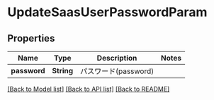 # UpdateSaasUserPasswordParam

## Properties

Name | Type | Description | Notes
------------ | ------------- | ------------- | -------------
**password** | **String** | パスワード(password) | 

[[Back to Model list]](../README.md#documentation-for-models) [[Back to API list]](../README.md#documentation-for-api-endpoints) [[Back to README]](../README.md)



